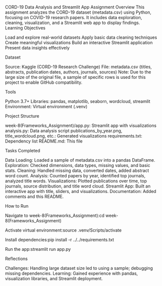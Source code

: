 CORD-19 Data Analysis and Streamlit App
Assignment Overview
This assignment analyzes the CORD-19 dataset (metadata.csv) using Python, focusing on COVID-19 research papers. It includes data exploration, cleaning, visualization, and a Streamlit web app to display findings.
Learning Objectives

Load and explore real-world datasets
Apply basic data cleaning techniques
Create meaningful visualizations
Build an interactive Streamlit application
Present data insights effectively

Dataset

Source: Kaggle (CORD-19 Research Challenge)
File: metadata.csv (titles, abstracts, publication dates, authors, journals, sources)
Note: Due to the large size of the original file, a sample of specific rows is used for this project to enable GitHub compatibility.

Tools

Python 3.7+
Libraries: pandas, matplotlib, seaborn, wordcloud, streamlit
Environment: Virtual environment (.venv)

Project Structure

week-8(Frameworks_Assignment)/app.py: Streamlit app with visualizations
analysis.py: Data analysis script
publications_by_year.png, title_wordcloud.png, etc.: Generated visualizations
requirements.txt: Dependency list
README.md: This file

Tasks Completed

Data Loading: Loaded a sample of metadata.csv into a pandas DataFrame.
Exploration: Checked dimensions, data types, missing values, and basic stats.
Cleaning: Handled missing data, converted dates, added abstract word count.
Analysis: Counted papers by year, identified top journals, analyzed title words.
Visualizations: Plotted publications over time, top journals, source distribution, and title word cloud.
Streamlit App: Built an interactive app with title, sliders, and visualizations.
Documentation: Added comments and this README.

How to Run

Navigate to week-8(Frameworks_Assignment):cd week-8\(Frameworks_Assignment\)


Activate virtual environment:source .venv/Scripts/activate


Install dependencies:pip install -r ../../requirements.txt


Run the app:streamlit run app.py



Reflections

Challenges: Handling large dataset size led to using a sample; debugging missing dependencies.
Learning: Gained experience with pandas, visualization libraries, and Streamlit deployment.